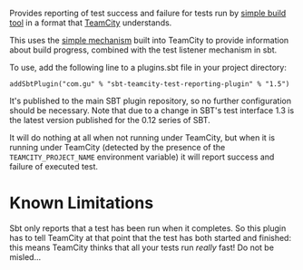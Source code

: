 Provides reporting of test success and failure for tests run by
[simple build tool](https://github.com/harrah/xsbt)
in a format
that [TeamCity](http://www.jetbrains.com/teamcity) understands.

This uses the [simple mechanism](http://confluence.jetbrains.net/display/TCD65/Build+Script+Interaction+with+TeamCity)
built into TeamCity to provide information about build progress, combined with the test listener
mechanism in sbt.

To use, add the following line to a plugins.sbt file in your project directory:

```
addSbtPlugin("com.gu" % "sbt-teamcity-test-reporting-plugin" % "1.5")
```

It's published to the main SBT plugin repository, so no further configuration should be necessary. Note that due to a 
change in SBT's test interface 1.3 is the latest version published for the 0.12 series of SBT.

It will do nothing at all when not running under TeamCity, but
when it is running under TeamCity (detected by the presence of the `TEAMCITY_PROJECT_NAME` environment variable)
it will report success and failure of executed test.

Known Limitations
=================

Sbt only reports that a test has been run when it completes. So this plugin has to
tell TeamCity at that point that the test has both started and finished: this means
TeamCity thinks that all your tests run *really* fast! Do not be misled...
